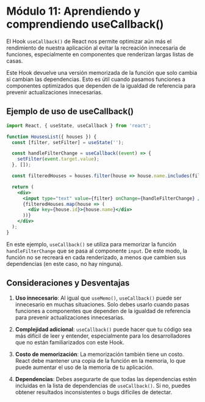 # Módulo 11: Aprendiendo y comprendiendo useCallback()

El Hook `useCallback()` de React nos permite optimizar aún más el rendimiento de nuestra aplicación al evitar la recreación innecesaria de funciones, especialmente en componentes que renderizan largas listas de casas.

Este Hook devuelve una versión memorizada de la función que solo cambia si cambian las dependencias. Esto es útil cuando pasamos funciones a componentes optimizados que dependen de la igualdad de referencia para prevenir actualizaciones innecesarias.

## Ejemplo de uso de useCallback()

```jsx
import React, { useState, useCallback } from 'react';

function HousesList({ houses }) {
  const [filter, setFilter] = useState('');

  const handleFilterChange = useCallback((event) => {
    setFilter(event.target.value);
  }, []);

  const filteredHouses = houses.filter(house => house.name.includes(filter));

  return (
    <div>
      <input type="text" value={filter} onChange={handleFilterChange} />
      {filteredHouses.map(house => (
        <div key={house.id}>{house.name}</div>
      ))}
    </div>
  );
}
```

En este ejemplo, `useCallback()` se utiliza para memorizar la función `handleFilterChange` que se pasa al componente `input`. De este modo, la función no se recreará en cada renderizado, a menos que cambien sus dependencias (en este caso, no hay ninguna).

## Consideraciones y Desventajas

1. **Uso innecesario**: Al igual que `useMemo()`, `useCallback()` puede ser innecesario en muchas situaciones. Solo debes usarlo cuando pasas funciones a componentes que dependen de la igualdad de referencia para prevenir actualizaciones innecesarias.

2. **Complejidad adicional**: `useCallback()` puede hacer que tu código sea más difícil de leer y entender, especialmente para los desarrolladores que no están familiarizados con este Hook.

3. **Costo de memorización**: La memorización también tiene un costo. React debe mantener una copia de la función en la memoria, lo que puede aumentar el uso de la memoria de tu aplicación.

4. **Dependencias**: Debes asegurarte de que todas las dependencias estén incluidas en la lista de dependencias de `useCallback()`. Si no, puedes obtener resultados inconsistentes o bugs difíciles de detectar.